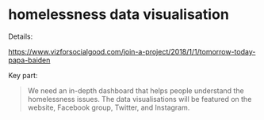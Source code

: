 # homelessness data visualisation

Details: 

https://www.vizforsocialgood.com/join-a-project/2018/1/1/tomorrow-today-papa-baiden

Key part:

> We need an in-depth dashboard that helps people understand the homelessness issues. The data visualisations will be featured on the website, Facebook group, Twitter, and Instagram. 


